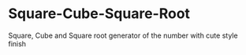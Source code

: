# Square-Cube-Square-Root
Square, Cube and Square root generator of the number with cute style finish
